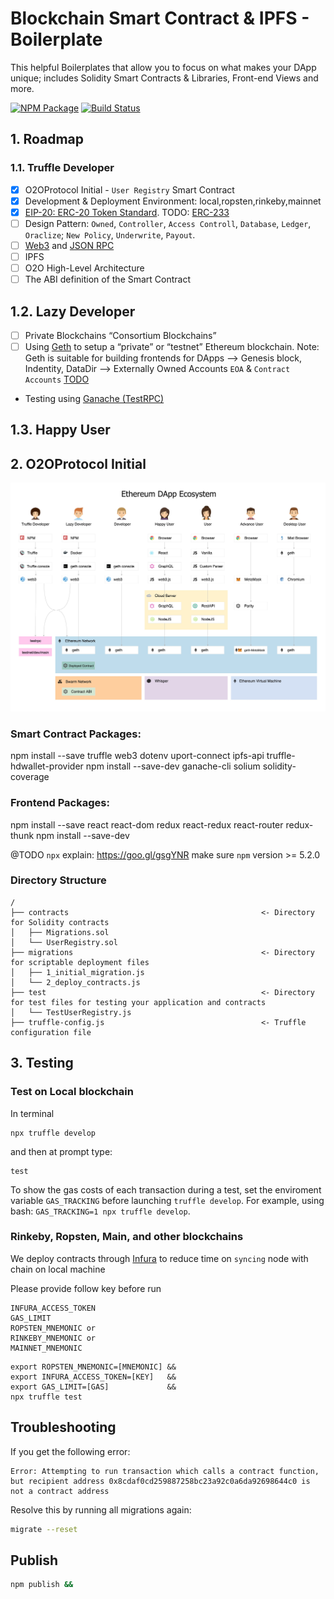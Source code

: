 # Blockchain Smart Contract & IPFS - Boilerplate
This helpful Boilerplates that allow you to focus on what makes your DApp unique; includes Solidity Smart Contracts &amp; Libraries, Front-end Views and more.

[![NPM Package](https://img.shields.io/npm/v/o2oprotocol.svg?style=flat-square)](https://www.npmjs.com/package/o2oprotocol)
[![Build Status](https://img.shields.io/travis/o2oprotocol/o2oprotocol.svg?branch=master&style=flat-square)](https://travis-ci.org/o2oprotocol/o2oprotocol)


## 1. Roadmap

### 1.1. Truffle Developer
- [x] O2OProtocol Initial - `User Registry` Smart Contract
- [x] Development & Deployment Environment: local,ropsten,rinkeby,mainnet
- [x] [EIP-20: ERC-20 Token Standard](https://github.com/ethereum/EIPs/blob/master/EIPS/eip-20.md). TODO: [ERC-233](https://github.com/ethereum/EIPs/issues/223)
- [ ] Design Pattern: `Owned`, `Controller`, `Access Controll`, `Database`, `Ledger`, `Oraclize`; `New Policy`, `Underwrite`, `Payout`.
- [ ] [Web3](https://github.com/ethereum/wiki/wiki/JavaScript-API#web3ethestimategas) and [JSON RPC](https://github.com/ethereum/wiki/wiki/JSON-RPC#eth_estimategas)
- [ ] IPFS
- [ ] O2O High-Level Architecture
- [ ] The ABI definition of the Smart Contract

## 1.2. Lazy Developer
- [ ] Private Blockchains “Consortium Blockchains”
- [ ] Using [Geth](https://www.ethereum.org/cli) to setup a “private” or “testnet” Ethereum blockchain. Note: Geth is suitable for building frontends for DApps --> Genesis block, Indentity, DataDir --> Externally Owned Accounts `EOA` & `Contract Accounts`
[TODO](https://coin5s.com/content/deploying-dapp-ethereum%E2%80%99s-test-blockchain)
- Testing using [Ganache (TestRPC)](https://github.com/trufflesuite/ganache-cli)


## 1.3. Happy User

## 2. O2OProtocol Initial

![Ethereum DApp Ecosystem](public/images/ethereum.jpg)

### Smart Contract Packages:
npm install --save truffle web3 dotenv uport-connect ipfs-api truffle-hdwallet-provider
npm install --save-dev ganache-cli solium solidity-coverage

### Frontend Packages:
npm install --save react react-dom redux react-redux react-router redux-thunk
npm install --save-dev

@TODO
`npx` explain: https://goo.gl/gsgYNR
make sure `npm` version >= 5.2.0


### Directory Structure

```
/
├── contracts                                           <- Directory for Solidity contracts 
│   ├── Migrations.sol
│   └── UserRegistry.sol
├── migrations                                          <- Directory for scriptable deployment files 
│   ├── 1_initial_migration.js
│   └── 2_deploy_contracts.js
├── test                                                <- Directory for test files for testing your application and contracts
│   └── TestUserRegistry.js
├── truffle-config.js                                   <- Truffle configuration file
```

## 3. Testing

### Test on Local blockchain

In terminal
```
npx truffle develop
```
and then at prompt type:
```
test
```

To show the gas costs of each transaction during a test, set the enviroment variable `GAS_TRACKING` before launching `truffle develop`. For example, using bash: `GAS_TRACKING=1 npx truffle develop`.

### Rinkeby, Ropsten, Main, and other blockchains
We deploy contracts through [Infura](https://infura.io/) to reduce time on `syncing` node with chain on local machine

Please provide follow key before run
```
INFURA_ACCESS_TOKEN
GAS_LIMIT
ROPSTEN_MNEMONIC or
RINKEBY_MNEMONIC or
MAINNET_MNEMONIC 
```

```
export ROPSTEN_MNEMONIC=[MNEMONIC] &&
export INFURA_ACCESS_TOKEN=[KEY]   &&
export GAS_LIMIT=[GAS]             &&
npx truffle test
```

## Troubleshooting

If you get the following error:

```
Error: Attempting to run transaction which calls a contract function, but recipient address 0x8cdaf0cd259887258bc23a92c0a6da92698644c0 is not a contract address
```

Resolve this by running all migrations again:

```sh
migrate --reset
```

## Publish

```sh
npm publish &&

```
